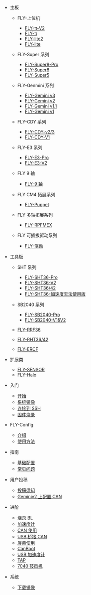 - 主板

  - FLY-上位机
    - [FLY-π-V2](/board/fly_pi_v2/)
    - [FLY-π](/board/fly_pi/)
    - [FLY-lite2](/board/fly_pi_lite2/)
    - [FLY-lite](/board/fly_pi_lite/)

  - FLY-Super 系列
    - [FLY-Super8-Pro](/board/fly_super8_pro/README.md)
    - [FLY-Super8](/board/fly_super8/README.md)
    - [FLY-Super5](/board/fly_super5/README.md)

  - FLY-Genmini 系列
    - [FLY-Gemini v3](/board/fly_gemini_v3/README.md)
    - [FLY-Gemini v2](/board/fly_gemini_v2/README.md)
    - [FLY-Gemini v1.1](/board/fly_gemini_v1-1/README.md)
    - [FLY-Gemini v1](/board/fly_gemini_v1/README.md)

  - FLY-CDY 系列
    - [FLY-CDY-v2/3](/board/fly_cdy_v3/README.md)
    - [FLY-CDY-V1](/board/fly_cdy_v1/README.md)

  - FLY-E3 系列
    - [FLY-E3-Pro](/board/fly_e3_pro/README.md)
    - [FLY-E3-V2](/board/fly_e3_v2/README.md)

  - FLY 9 轴
    - [FLY-9 轴](/board/fly_9/)

  - FLY CM4 拓展系列
    - [FLY-Puppet](/board/fly_puppet/)

  - FLY 多轴拓展系列
    - [FLY-RPFMEX](/board/fly_rpfmex/)

  - FLY 可插拔驱动系列
    - [FLY-驱动](/board/fly_tmc/)

- 工具板

  - SHT 系列
    - [FLY-SHT36-Pro](/board/fly_sht36_pro/README.md)
    - [FLY-SHT36-V2](/board/fly_sht_v2/README.md)
    - [FLY-SHT36/42](/board/fly_sht36_42/README.md)
    - [FLY-SHT36-加速度无法使用版](/board/fly_shtadxl/README.md)
    
  - SB2040 系列
    * [FLY-SB2040-Pro](/board/fly_sb2040_pro/README.md)
    * [FLY-SB2040-V1&V2](/board/fly_sb2040/README.md)

  - [FLY-RRF36](/board/fly_rrf36/)
  - [FLY-RHT36/42](/board/fly_rht36_42/)
  - [FLY-ERCF](/board/fly_ercf/)

- 扩展类
  - [FLY-SENSOR](/board/fly_sensor/)
  - [FLY-Halo](/board/fly_halo/)

- 入门
  - [开始](README)
  - [系统镜像](/introduction/system.md)
  - [连接到 SSH](/introduction/conntossh.md)
  - [固件烧录](/introduction/firmware.md)

- FLY-Config
  - [介绍](/fly_config/README)
  - [使用方法](/fly_config/Instructions.md)

- 指南
  - [基础配置](/guide/configs.md)
  - [常见问题](/guide/what.md)

- 用户投稿
  - [投稿须知](/users/README)
  - [Geminiv2 上配置 CAN](/users/geminiv2_can.md)

- 进阶
  - [烧录 BL](/advanced/flashbl.md)
  - [加速度计](/advanced/Accelerometer.md)
  - [CAN 使用](/advanced/can.md)
  - [USB 桥接 CAN](/advanced/usb2can.md)
  - [屏幕使用](/advanced/screen.md)
  - [CanBoot](/advanced/canboot.md)
  - [USB 加速度计](/advanced/usbadxl.md)
  - [TAP](/advanced/TAP.md)
  - [7040 鼓风机](/advanced/7040.md)

- 系统
  - [下载镜像](/introduction/downloadimg.md)

